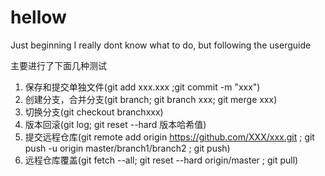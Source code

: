 # hellow
Just beginning
I really dont know what to do, but following the userguide

主要进行了下面几种测试

1. 保存和提交单独文件(git add xxx.xxx ;git commit -m "xxx")
2. 创建分支，合并分支(git branch; git branch xxx; git merge xxx)
3. 切换分支(git checkout branchxxx)
4. 版本回滚(git log; git reset --hard 版本哈希值)
5. 提交远程仓库(git remote add origin https://github.com/XXX/xxx.git ; git push -u origin master/branch1/branch2 ; git push)
6. 远程仓库覆盖(git fetch --all; git reset --hard origin/master ; git pull)
